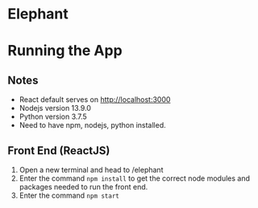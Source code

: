 # Elephant

# Running the App

## Notes

- React default serves on <http://localhost:3000>
- Nodejs version 13.9.0
- Python version 3.7.5
- Need to have npm, nodejs, python installed.

## Front End (ReactJS)

1. Open a new terminal and head to /elephant
2. Enter the command `npm install` to get the correct node modules and packages needed to run the front end.
3. Enter the command `npm start` 
